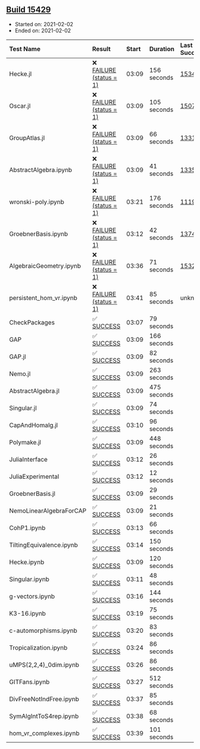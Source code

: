 ## [Build 15429](https://oscarci.mathematik.uni-kl.de/job/oscar/15429/)

* Started on: 2021-02-02
* Ended on: 2021-02-02

| Test Name    | Result | Start | Duration | Last Success | First Failure |
|:-------------|:-------|:------|:---------|:-------------|:--------------|
| Hecke.jl | ❌ [FAILURE (status = 1)](https://oscarci.mathematik.uni-kl.de/job/oscar/15429/artifact/logs/build-15429/Hecke.jl.log) | 03:09 | 156 seconds | [15344](https://oscarci.mathematik.uni-kl.de/job/oscar/15344/) | [15348](https://oscarci.mathematik.uni-kl.de/job/oscar/15348/) |
| Oscar.jl | ❌ [FAILURE (status = 1)](https://oscarci.mathematik.uni-kl.de/job/oscar/15429/artifact/logs/build-15429/Oscar.jl.log) | 03:09 | 105 seconds | [15079](https://oscarci.mathematik.uni-kl.de/job/oscar/15079/) | [15080](https://oscarci.mathematik.uni-kl.de/job/oscar/15080/) |
| GroupAtlas.jl | ❌ [FAILURE (status = 1)](https://oscarci.mathematik.uni-kl.de/job/oscar/15429/artifact/logs/build-15429/GroupAtlas.jl.log) | 03:09 | 66 seconds | [13311](https://oscarci.mathematik.uni-kl.de/job/oscar/13311/) | [13312](https://oscarci.mathematik.uni-kl.de/job/oscar/13312/) |
| AbstractAlgebra.ipynb | ❌ [FAILURE (status = 1)](https://oscarci.mathematik.uni-kl.de/job/oscar/15429/artifact/logs/build-15429/AbstractAlgebra.ipynb.log) | 03:09 | 41 seconds | [13355](https://oscarci.mathematik.uni-kl.de/job/oscar/13355/) | [13356](https://oscarci.mathematik.uni-kl.de/job/oscar/13356/) |
| wronski-poly.ipynb | ❌ [FAILURE (status = 1)](https://oscarci.mathematik.uni-kl.de/job/oscar/15429/artifact/logs/build-15429/wronski-poly.ipynb.log) | 03:21 | 176 seconds | [11192](https://oscarci.mathematik.uni-kl.de/job/oscar/11192/) | [11193](https://oscarci.mathematik.uni-kl.de/job/oscar/11193/) |
| GroebnerBasis.ipynb | ❌ [FAILURE (status = 1)](https://oscarci.mathematik.uni-kl.de/job/oscar/15429/artifact/logs/build-15429/GroebnerBasis.ipynb.log) | 03:12 | 42 seconds | [13748](https://oscarci.mathematik.uni-kl.de/job/oscar/13748/) | [13749](https://oscarci.mathematik.uni-kl.de/job/oscar/13749/) |
| AlgebraicGeometry.ipynb | ❌ [FAILURE (status = 1)](https://oscarci.mathematik.uni-kl.de/job/oscar/15429/artifact/logs/build-15429/AlgebraicGeometry.ipynb.log) | 03:36 | 71 seconds | [15322](https://oscarci.mathematik.uni-kl.de/job/oscar/15322/) | [15323](https://oscarci.mathematik.uni-kl.de/job/oscar/15323/) |
| persistent_hom_vr.ipynb | ❌ [FAILURE (status = 1)](https://oscarci.mathematik.uni-kl.de/job/oscar/15429/artifact/logs/build-15429/persistent_hom_vr.ipynb.log) | 03:41 | 85 seconds | unknown | unknown |
| CheckPackages | ✅ [SUCCESS](https://oscarci.mathematik.uni-kl.de/job/oscar/15429/artifact/logs/build-15429/CheckPackages.log) | 03:07 | 79 seconds |  |  |
| GAP | ✅ [SUCCESS](https://oscarci.mathematik.uni-kl.de/job/oscar/15429/artifact/logs/build-15429/GAP.log) | 03:09 | 166 seconds |  |  |
| GAP.jl | ✅ [SUCCESS](https://oscarci.mathematik.uni-kl.de/job/oscar/15429/artifact/logs/build-15429/GAP.jl.log) | 03:09 | 82 seconds |  |  |
| Nemo.jl | ✅ [SUCCESS](https://oscarci.mathematik.uni-kl.de/job/oscar/15429/artifact/logs/build-15429/Nemo.jl.log) | 03:09 | 263 seconds |  |  |
| AbstractAlgebra.jl | ✅ [SUCCESS](https://oscarci.mathematik.uni-kl.de/job/oscar/15429/artifact/logs/build-15429/AbstractAlgebra.jl.log) | 03:09 | 475 seconds |  |  |
| Singular.jl | ✅ [SUCCESS](https://oscarci.mathematik.uni-kl.de/job/oscar/15429/artifact/logs/build-15429/Singular.jl.log) | 03:09 | 74 seconds |  |  |
| CapAndHomalg.jl | ✅ [SUCCESS](https://oscarci.mathematik.uni-kl.de/job/oscar/15429/artifact/logs/build-15429/CapAndHomalg.jl.log) | 03:10 | 96 seconds |  |  |
| Polymake.jl | ✅ [SUCCESS](https://oscarci.mathematik.uni-kl.de/job/oscar/15429/artifact/logs/build-15429/Polymake.jl.log) | 03:09 | 448 seconds |  |  |
| JuliaInterface | ✅ [SUCCESS](https://oscarci.mathematik.uni-kl.de/job/oscar/15429/artifact/logs/build-15429/JuliaInterface.log) | 03:12 | 26 seconds |  |  |
| JuliaExperimental | ✅ [SUCCESS](https://oscarci.mathematik.uni-kl.de/job/oscar/15429/artifact/logs/build-15429/JuliaExperimental.log) | 03:12 | 12 seconds |  |  |
| GroebnerBasis.jl | ✅ [SUCCESS](https://oscarci.mathematik.uni-kl.de/job/oscar/15429/artifact/logs/build-15429/GroebnerBasis.jl.log) | 03:09 | 29 seconds |  |  |
| NemoLinearAlgebraForCAP | ✅ [SUCCESS](https://oscarci.mathematik.uni-kl.de/job/oscar/15429/artifact/logs/build-15429/NemoLinearAlgebraForCAP.log) | 03:09 | 21 seconds |  |  |
| CohP1.ipynb | ✅ [SUCCESS](https://oscarci.mathematik.uni-kl.de/job/oscar/15429/artifact/logs/build-15429/CohP1.ipynb.log) | 03:13 | 66 seconds |  |  |
| TiltingEquivalence.ipynb | ✅ [SUCCESS](https://oscarci.mathematik.uni-kl.de/job/oscar/15429/artifact/logs/build-15429/TiltingEquivalence.ipynb.log) | 03:14 | 150 seconds |  |  |
| Hecke.ipynb | ✅ [SUCCESS](https://oscarci.mathematik.uni-kl.de/job/oscar/15429/artifact/logs/build-15429/Hecke.ipynb.log) | 03:09 | 120 seconds |  |  |
| Singular.ipynb | ✅ [SUCCESS](https://oscarci.mathematik.uni-kl.de/job/oscar/15429/artifact/logs/build-15429/Singular.ipynb.log) | 03:11 | 48 seconds |  |  |
| g-vectors.ipynb | ✅ [SUCCESS](https://oscarci.mathematik.uni-kl.de/job/oscar/15429/artifact/logs/build-15429/g-vectors.ipynb.log) | 03:16 | 144 seconds |  |  |
| K3-16.ipynb | ✅ [SUCCESS](https://oscarci.mathematik.uni-kl.de/job/oscar/15429/artifact/logs/build-15429/K3-16.ipynb.log) | 03:19 | 75 seconds |  |  |
| c-automorphisms.ipynb | ✅ [SUCCESS](https://oscarci.mathematik.uni-kl.de/job/oscar/15429/artifact/logs/build-15429/c-automorphisms.ipynb.log) | 03:20 | 83 seconds |  |  |
| Tropicalization.ipynb | ✅ [SUCCESS](https://oscarci.mathematik.uni-kl.de/job/oscar/15429/artifact/logs/build-15429/Tropicalization.ipynb.log) | 03:24 | 86 seconds |  |  |
| uMPS(2,2,4)_0dim.ipynb | ✅ [SUCCESS](https://oscarci.mathematik.uni-kl.de/job/oscar/15429/artifact/logs/build-15429/uMPS-2-2-4-_0dim.ipynb.log) | 03:26 | 86 seconds |  |  |
| GITFans.ipynb | ✅ [SUCCESS](https://oscarci.mathematik.uni-kl.de/job/oscar/15429/artifact/logs/build-15429/GITFans.ipynb.log) | 03:27 | 512 seconds |  |  |
| DivFreeNotIndFree.ipynb | ✅ [SUCCESS](https://oscarci.mathematik.uni-kl.de/job/oscar/15429/artifact/logs/build-15429/DivFreeNotIndFree.ipynb.log) | 03:37 | 85 seconds |  |  |
| SymAlgIntToS4rep.ipynb | ✅ [SUCCESS](https://oscarci.mathematik.uni-kl.de/job/oscar/15429/artifact/logs/build-15429/SymAlgIntToS4rep.ipynb.log) | 03:38 | 68 seconds |  |  |
| hom_vr_complexes.ipynb | ✅ [SUCCESS](https://oscarci.mathematik.uni-kl.de/job/oscar/15429/artifact/logs/build-15429/hom_vr_complexes.ipynb.log) | 03:39 | 101 seconds |  |  |
